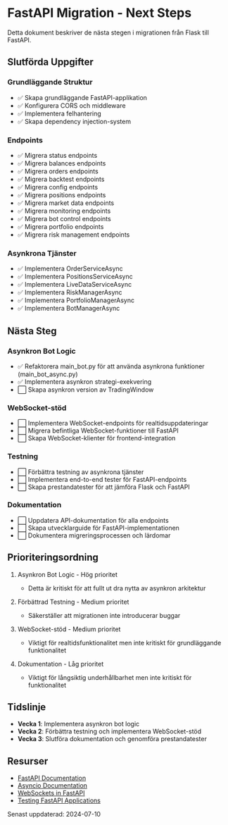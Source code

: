 # FastAPI Migration - Next Steps

Detta dokument beskriver de nästa stegen i migrationen från Flask till FastAPI.

## Slutförda Uppgifter

### Grundläggande Struktur
- ✅ Skapa grundläggande FastAPI-applikation
- ✅ Konfigurera CORS och middleware
- ✅ Implementera felhantering
- ✅ Skapa dependency injection-system

### Endpoints
- ✅ Migrera status endpoints
- ✅ Migrera balances endpoints
- ✅ Migrera orders endpoints
- ✅ Migrera backtest endpoints
- ✅ Migrera config endpoints
- ✅ Migrera positions endpoints
- ✅ Migrera market data endpoints
- ✅ Migrera monitoring endpoints
- ✅ Migrera bot control endpoints
- ✅ Migrera portfolio endpoints
- ✅ Migrera risk management endpoints

### Asynkrona Tjänster
- ✅ Implementera OrderServiceAsync
- ✅ Implementera PositionsServiceAsync
- ✅ Implementera LiveDataServiceAsync
- ✅ Implementera RiskManagerAsync
- ✅ Implementera PortfolioManagerAsync
- ✅ Implementera BotManagerAsync

## Nästa Steg

### Asynkron Bot Logic
- ✅ Refaktorera main_bot.py för att använda asynkrona funktioner (main_bot_async.py)
- ✅ Implementera asynkron strategi-exekvering
- ⬜ Skapa asynkron version av TradingWindow

### WebSocket-stöd
- ⬜ Implementera WebSocket-endpoints för realtidsuppdateringar
- ⬜ Migrera befintliga WebSocket-funktioner till FastAPI
- ⬜ Skapa WebSocket-klienter för frontend-integration

### Testning
- ⬜ Förbättra testning av asynkrona tjänster
- ⬜ Implementera end-to-end tester för FastAPI-endpoints
- ⬜ Skapa prestandatester för att jämföra Flask och FastAPI

### Dokumentation
- ⬜ Uppdatera API-dokumentation för alla endpoints
- ⬜ Skapa utvecklarguide för FastAPI-implementationen
- ⬜ Dokumentera migreringsprocessen och lärdomar

## Prioriteringsordning

1. Asynkron Bot Logic - Hög prioritet
   - Detta är kritiskt för att fullt ut dra nytta av asynkron arkitektur

2. Förbättrad Testning - Medium prioritet
   - Säkerställer att migrationen inte introducerar buggar

3. WebSocket-stöd - Medium prioritet
   - Viktigt för realtidsfunktionalitet men inte kritiskt för grundläggande funktionalitet

4. Dokumentation - Låg prioritet
   - Viktigt för långsiktig underhållbarhet men inte kritiskt för funktionalitet

## Tidslinje

- **Vecka 1**: Implementera asynkron bot logic
- **Vecka 2**: Förbättra testning och implementera WebSocket-stöd
- **Vecka 3**: Slutföra dokumentation och genomföra prestandatester

## Resurser

- [FastAPI Documentation](https://fastapi.tiangolo.com/)
- [Asyncio Documentation](https://docs.python.org/3/library/asyncio.html)
- [WebSockets in FastAPI](https://fastapi.tiangolo.com/advanced/websockets/)
- [Testing FastAPI Applications](https://fastapi.tiangolo.com/tutorial/testing/)

Senast uppdaterad: 2024-07-10 